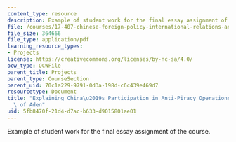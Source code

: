 ```yaml
---
content_type: resource
description: Example of student work for the final essay assignment of the course.
file: /courses/17-407-chinese-foreign-policy-international-relations-and-strategy-spring-2009/5fb8470f21d4d7acb633d9015801ae01_MIT17_407S09_student2.pdf
file_size: 364666
file_type: application/pdf
learning_resource_types:
- Projects
license: https://creativecommons.org/licenses/by-nc-sa/4.0/
ocw_type: OCWFile
parent_title: Projects
parent_type: CourseSection
parent_uid: 70c1a229-9791-0d3a-198d-c6c439e469d7
resourcetype: Document
title: "Explaining China\u2019s Participation in Anti-Piracy Operations in the Gulf\
  \ of Aden"
uid: 5fb8470f-21d4-d7ac-b633-d9015801ae01
---
```

Example of student work for the final essay assignment of the course.